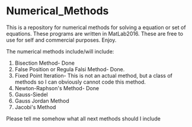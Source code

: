 # Numerical_Methods

This is a repository for numerical methods for solving a equation or set of equations. These programs are written in MatLab2016. These are free to use for self and commercial purposes. Enjoy.

The numerical methods include/will include:
1. Bisection Method- Done
2. False Position or Regula Falsi Method- Done.
3. Fixed Point Iteration- This is not an actual method, but a class of methods so I can obviously cannot code this method.
4. Newton-Raphson's Method- Done
5. Gauss-Siedel
6. Gauss Jordan Method
7. Jacobi's Method

Please tell me somehow what all next methods should I include
